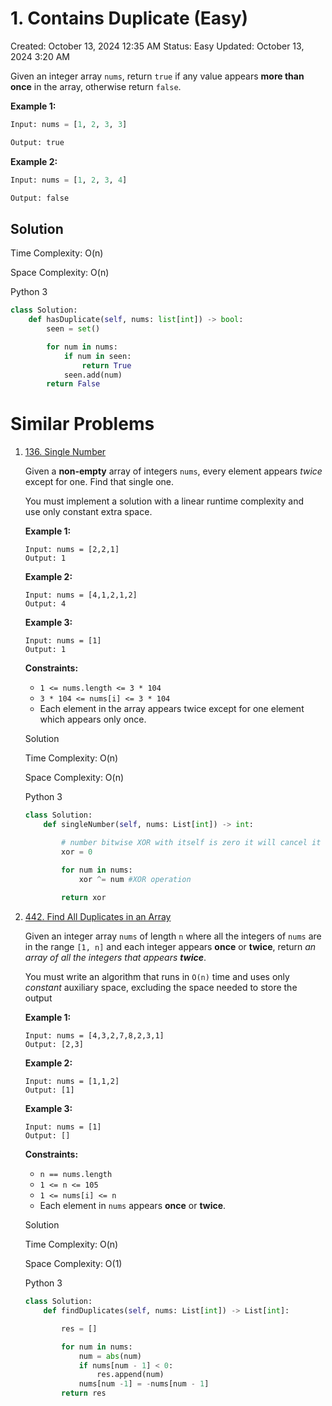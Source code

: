 # 1. Contains Duplicate (Easy)

Created: October 13, 2024 12:35 AM
Status: Easy
Updated: October 13, 2024 3:20 AM

Given an integer array `nums`, return `true` if any value appears **more than once** in the array, otherwise return `false`.

**Example 1:**

```python
Input: nums = [1, 2, 3, 3]

Output: true

```

**Example 2:**

```python
Input: nums = [1, 2, 3, 4]

Output: false
```

## **Solution**

Time Complexity: O(n)

Space Complexity: O(n)

Python 3

```python
class Solution:
    def hasDuplicate(self, nums: list[int]) -> bool:
        seen = set()

        for num in nums:
            if num in seen:
                return True
            seen.add(num)
        return False

```

# **Similar Problems**

1. [136. Single Number](https://leetcode.com/problems/single-number/)
    
    Given a **non-empty** array of integers `nums`, every element appears *twice* except for one. Find that single one.
    
    You must implement a solution with a linear runtime complexity and use only constant extra space.
    
    **Example 1:**
    
    ```
    Input: nums = [2,2,1]
    Output: 1
    ```
    
    **Example 2:**
    
    ```
    Input: nums = [4,1,2,1,2]
    Output: 4
    ```
    
    **Example 3:**
    
    ```
    Input: nums = [1]
    Output: 1
    ```
    
    **Constraints:**
    
    - `1 <= nums.length <= 3 * 104`
    - `3 * 104 <= nums[i] <= 3 * 104`
    - Each element in the array appears twice except for one element which appears only once.
    
    Solution
    
    Time Complexity: O(n)
    
    Space Complexity: O(n)
    
    Python 3
    
    ```python
    class Solution:
        def singleNumber(self, nums: List[int]) -> int:
    
            # number bitwise XOR with itself is zero it will cancel it out.
            xor = 0
    
            for num in nums:
                xor ^= num #XOR operation
            
            return xor
    ```
    

1. [442. Find All Duplicates in an Array](https://leetcode.com/problems/find-all-duplicates-in-an-array/)
    
    Given an integer array `nums` of length `n` where all the integers of `nums` are in the range `[1, n]` and each integer appears **once** or **twice**, return *an array of all the integers that appears **twice***.
    
    You must write an algorithm that runs in `O(n)` time and uses only *constant* auxiliary space, excluding the space needed to store the output
    
    **Example 1:**
    
    ```
    Input: nums = [4,3,2,7,8,2,3,1]
    Output: [2,3]
    ```
    
    **Example 2:**
    
    ```
    Input: nums = [1,1,2]
    Output: [1]
    ```
    
    **Example 3:**
    
    ```
    Input: nums = [1]
    Output: []
    ```
    
    **Constraints:**
    
    - `n == nums.length`
    - `1 <= n <= 105`
    - `1 <= nums[i] <= n`
    - Each element in `nums` appears **once** or **twice**.
    
    Solution
    
    Time Complexity: O(n)
    
    Space Complexity: O(1)
    
    Python 3
    
    ```python
    class Solution:
        def findDuplicates(self, nums: List[int]) -> List[int]:
    
            res = []
    
            for num in nums:
                num = abs(num)
                if nums[num - 1] < 0:
                    res.append(num)
                nums[num -1] = -nums[num - 1]
            return res
    ```
